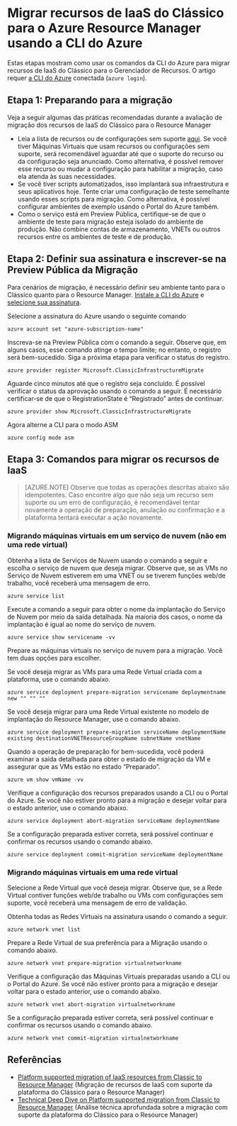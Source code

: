 <properties
	pageTitle="Migrar recursos de IaaS do Clássico para o Azure Resource Manager usando a CLI do Azure"
	description="Este artigo apresenta as funcionalidades de serviço de migração com suporte da plataforma, do Gerenciamento de Serviços, para o Azure Resource Manager usando a CLI do Azure"
	services="virtual-machines-linux"
	documentationCenter=""
	authors="mahthi"
	manager="drewm"
	editor=""
	tags="azure-resource-manager"/>

<tags
	ms.service="virtual-machines-windows"
	ms.workload="infrastructure-services"
	ms.tgt_pltfrm="vm-linux"
	ms.devlang="na"
	ms.topic="article"
	ms.date="05/04/2016"
	ms.author="mahthi"/>

# Migrar recursos de IaaS do Clássico para o Azure Resource Manager usando a CLI do Azure

Estas etapas mostram como usar os comandos da CLI do Azure para migrar recursos de IaaS do Clássico para o Gerenciador de Recursos. O artigo requer [a CLI do Azure](../xplat-cli-install.md) conectada (`azure login`).

## Etapa 1: Preparando para a migração

Veja a seguir algumas das práticas recomendadas durante a avaliação de migração dos recursos de IaaS do Clássico para o Resource Manager

- Leia a lista de recursos ou de configurações sem suporte [aqui](virtual-machines-windows-migration-classic-resource-manager.md). Se você tiver Máquinas Virtuais que usam recursos ou configurações sem suporte, será recomendável aguardar até que o suporte do recurso ou da configuração seja anunciado. Como alternativa, é possível remover esse recurso ou mudar a configuração para habilitar a migração, caso ela atenda às suas necessidades.
-	Se você tiver scripts automatizados, isso implantará sua infraestrutura e seus aplicativos hoje. Tente criar uma configuração de teste semelhante usando esses scripts para migração. Como alternativa, é possível configurar ambientes de exemplo usando o Portal do Azure também.
- Como o serviço está em Preview Pública, certifique-se de que o ambiente de teste para migração esteja isolado do ambiente de produção. Não combine contas de armazenamento, VNETs ou outros recursos entre os ambientes de teste e de produção.

## Etapa 2: Definir sua assinatura e inscrever-se na Preview Pública da Migração

Para cenários de migração, é necessário definir seu ambiente tanto para o Clássico quanto para o Resource Manager. [Instale a CLI do Azure](../xplat-cli-install.md) e [selecione sua assinatura](../xplat-cli-connect.md).

Selecione a assinatura do Azure usando o seguinte comando

	azure account set "azure-subscription-name"

Inscreva-se na Preview Pública com o comando a seguir. Observe que, em alguns casos, esse comando atinge o tempo limite; no entanto, o registro será bem-sucedido. Siga a próxima etapa para verificar o status do registro.

	azure provider register Microsoft.ClassicInfrastructureMigrate

Aguarde cinco minutos até que o registro seja concluído. É possível verificar o status da aprovação usando o comando a seguir. É necessário certificar-se de que o RegistrationState é “Registrado” antes de continuar.

	azure provider show Microsoft.ClassicInfrastructureMigrate

Agora alterne a CLI para o modo ASM

	azure config mode asm

## Etapa 3: Comandos para migrar os recursos de IaaS

>[AZURE.NOTE] Observe que todas as operações descritas abaixo são idempotentes. Caso encontre algo que não seja um recurso sem suporte ou um erro de configuração, é recomendável tentar novamente a operação de preparação, anulação ou confirmação e a plataforma tentará executar a ação novamente.

### Migrando máquinas virtuais em um serviço de nuvem (não em uma rede virtual)

Obtenha a lista de Serviços de Nuvem usando o comando a seguir e escolha o serviço de nuvem que deseja migrar. Observe que, se as VMs no Serviço de Nuvem estiverem em uma VNET ou se tiverem funções web/de trabalho, você receberá uma mensagem de erro.

	azure service list

Execute a comando a seguir para obter o nome da implantação do Serviço de Nuvem por meio da saída detalhada. Na maioria dos casos, o nome da implantação é igual ao nome do serviço de nuvem.

	azure service show servicename -vv

Prepare as máquinas virtuais no serviço de nuvem para a migração. Você tem duas opções para escolher.

Se você deseja migrar as VMs para uma Rede Virtual criada com a plataforma, use o comando abaixo.

	azure service deployment prepare-migration servicename deploymentname new "" "" ""

Se você deseja migrar para uma Rede Virtual existente no modelo de implantação do Resource Manager, use o comando abaixo.

	azure service deployment prepare-migration serviceName deploymentName existing destinationVNETResourceGroupName subnetName vnetName

Quando a operação de preparação for bem-sucedida, você poderá examinar a saída detalhada para obter o estado de migração da VM e assegurar que as VMs estão no estado “Preparado”.

	azure vm show vmName -vv

Verifique a configuração dos recursos preparados usando a CLI ou o Portal do Azure. Se você não estiver pronto para a migração e desejar voltar para o estado anterior, use o comando abaixo.

	azure service deployment abort-migration serviceName deploymentName

Se a configuração preparada estiver correta, será possível continuar e confirmar os recursos usando o comando abaixo.

	azure service deployment commit-migration serviceName deploymentName

### Migrando máquinas virtuais em uma rede virtual

Selecione a Rede Virtual que você deseja migrar. Observe que, se a Rede Virtual contiver funções web/de trabalho ou VMs com configurações sem suporte, você receberá uma mensagem de erro de validação.

Obtenha todas as Redes Virtuais na assinatura usando o comando a seguir.

	azure network vnet list

Prepare a Rede Virtual de sua preferência para a Migração usando o comando abaixo.

	azure network vnet prepare-migration virtualnetworkname

Verifique a configuração das Máquinas Virtuais preparadas usando a CLI ou o Portal do Azure. Se você não estiver pronto para a migração e desejar voltar para o estado anterior, use o comando abaixo.

	azure network vnet abort-migration virtualnetworkname

Se a configuração preparada estiver correta, será possível continuar e confirmar os recursos usando o comando abaixo.

	azure network vnet commit-migration virtualnetworkname

## Referências

- [Platform supported migration of IaaS resources from Classic to Resource Manager](virtual-machines-windows-migration-classic-resource-manager.md) (Migração de recursos de IaaS com suporte da plataforma do Clássico para o Resource Manager)
- [Technical Deep Dive on Platform supported migration from Classic to Resource Manager](virtual-machines-windows-migration-classic-resource-manager-deep-dive.md) (Análise técnica aprofundada sobre a migração com suporte da plataforma do Clássico para o Resource Manager)

<!---HONumber=AcomDC_0511_2016-->